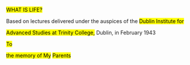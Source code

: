 <mark>WHAT IS LIFE?</mark>

Based on lectures delivered under the auspices of the <mark>Dublin Institute for</mark>

<mark>Advanced Studies at Trinity College,</mark> Dublin, in February 1943

<mark>To</mark>

<mark>the memory of My</mark> <mark>Parents</mark>